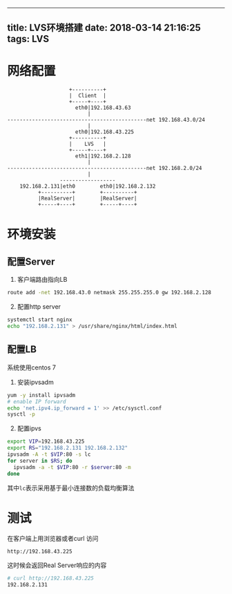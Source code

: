 
---
title: LVS环境搭建
date: 2018-03-14 21:16:25
tags: LVS
---

# 网络配置
```            
                    +----------+
                    |  Client  |
                    +-----+----+
                      eth0|192.168.43.63
                          | 
---------------------------------------------net 192.168.43.0/24             
                          |
                      eth0|192.168.43.225
                    +----------+
                    |    LVS   |
                    +-----+----+
                      eth1|192.168.2.128
                          |
---------------------------------------------net 192.168.2.0/24
                          |
                 ------------------
    192.168.2.131|eth0        eth0|192.168.2.132
          +----------+        +----------+
          |RealServer|        |RealServer|
          +-----+----+        +-----+----+

```

# 环境安装

## 配置Server
1. 客户端路由指向LB
```bash
route add -net 192.168.43.0 netmask 255.255.255.0 gw 192.168.2.128
```

2. 配置http server
```bash
systemctl start nginx
echo "192.168.2.131" > /usr/share/nginx/html/index.html
```

## 配置LB
系统使用centos 7
1. 安装ipvsadm
```bash
yum -y install ipvsadm
# enable IP forward
echo 'net.ipv4.ip_forward = 1' >> /etc/sysctl.conf
sysctl -p
```

2. 配置ipvs
```bash
export VIP=192.168.43.225
export RS="192.168.2.131 192.168.2.132"
ipvsadm -A -t $VIP:80 -s lc 
for server in $RS; do
  ipvsadm -a -t $VIP:80 -r $server:80 -m
done
```
其中```lc```表示采用基于最小连接数的负载均衡算法

# 测试
在客户端上用浏览器或者curl 访问
```
http://192.168.43.225
```
这时候会返回Real Server响应的内容
```bash
# curl http://192.168.43.225
192.168.2.131
```
